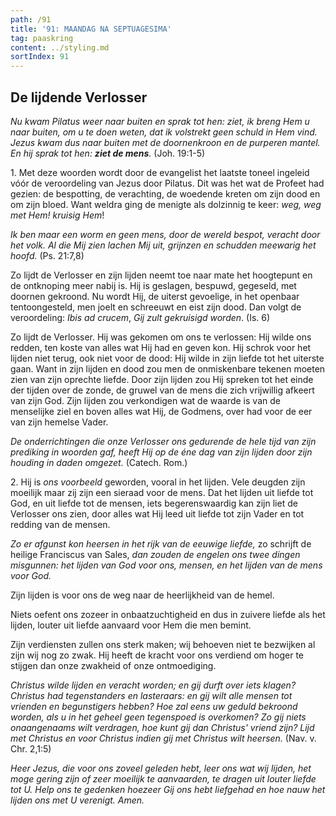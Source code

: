 ```yaml
---
path: /91
title: '91: MAANDAG NA SEPTUAGESIMA'
tag: paaskring
content: ../styling.md
sortIndex: 91
---
```


## De lijdende Verlosser

_Nu kwam Pilatus weer naar buiten en sprak tot hen: ziet, ik breng Hem u naar buiten, om u te doen weten, dat ik volstrekt geen schuld in Hem vind. Jezus kwam dus naar buiten met de doornenkroon en de purperen mantel. En hij sprak tot hen: __ziet de mens__._ (Joh. 19:1-5)

1\. Met deze woorden wordt door de evangelist het laatste toneel ingeleid vóór de veroordeling van Jezus door Pilatus. Dit was het wat de Profeet had gezien: de bespotting, de verachting, de woedende kreten om zijn dood en om zijn bloed. Want weldra ging de menigte als dolzinnig te keer: _weg, weg met Hem! kruisig Hem_!

_Ik ben maar een worm en geen mens, door de wereld bespot, veracht door het volk. Al die Mij zien lachen Mij uit, grijnzen en schudden meewarig het hoofd._ (Ps. 21:7,8)

Zo lijdt de Verlosser en zijn lijden neemt toe naar mate het hoogtepunt en de ontknoping meer nabij is. Hij is geslagen, bespuwd, gegeseld, met doornen gekroond. Nu wordt Hij, de uiterst gevoelige, in het openbaar tentoongesteld, men joelt en schreeuwt en eist zijn dood. Dan volgt de veroordeling: _Ibis ad crucem_, _Gij zult gekruisigd worden_. (Is. 6)

Zo lijdt de Verlosser. Hij was gekomen om ons te verlossen: Hij wilde ons redden, ten koste van alles wat Hij had en geven kon. Hij schrok voor het lijden niet terug, ook niet voor de dood: Hij wilde in zijn liefde tot het uiterste gaan. Want in zijn lijden en dood zou men de onmiskenbare tekenen moeten zien van zijn oprechte liefde. Door zijn lijden zou Hij spreken tot het einde der tijden over de zonde, de gruwel van de mens die zich vrijwillig afkeert van zijn God. Zijn lijden zou verkondigen wat de waarde is van de menselijke ziel en boven alles wat Hij, de Godmens, over had voor de eer van zijn hemelse Vader.

_De onderrichtingen die onze Verlosser ons gedurende de hele tijd van zijn prediking in woorden gaf, heeft Hij op de éne dag van zijn lijden door zijn houding in daden omgezet._ (Catech. Rom.)

2\. Hij is _ons voorbeeld_ geworden, vooral in het lijden. Vele deugden zijn moeilijk maar zij zijn een sieraad voor de mens. Dat het lijden uit liefde tot God, en uit liefde tot de mensen, iets begerenswaardig kan zijn liet de Verlosser ons zien, door alles wat Hij leed uit liefde tot zijn Vader en tot redding van de mensen.

_Zo er afgunst kon heersen in het rijk van de eeuwige liefde,_ zo schrijft de heilige Franciscus van Sales, _dan zouden de engelen ons twee dingen misgunnen: het lijden van God voor ons, mensen, en het lijden van de mens voor God._

Zijn lijden is voor ons de weg naar de heerlijkheid van de hemel.

Niets oefent ons zozeer in onbaatzuchtigheid en dus in zuivere liefde als het lijden, louter uit liefde aanvaard voor Hem die men bemint.

Zijn verdiensten zullen ons sterk maken; wij behoeven niet te bezwijken al zijn wij nog zo zwak. Hij heeft de kracht voor ons verdiend om hoger te stijgen dan onze zwakheid of onze ontmoediging.

_Christus wilde lijden en veracht worden; en gij durft over iets klagen? Christus had tegenstanders en lasteraars: en gij wilt alle mensen tot vrienden en begunstigers hebben? Hoe zal eens uw geduld bekroond worden, als u in het geheel geen tegenspoed is overkomen? Zo gij niets onaangenaams wilt verdragen, hoe kunt gij dan Christus' vriend zijn? Lijd met Christus en voor Christus indien gij met Christus wilt heersen._ (Nav. v. Chr. 2,1:5)

_Heer Jezus, die voor ons zoveel geleden hebt, leer ons wat wij lijden, het moge gering zijn of zeer moeilijk te aanvaarden, te dragen uit louter liefde tot U. Help ons te gedenken hoezeer Gij ons hebt liefgehad en hoe nauw het lijden ons met U verenigt. Amen._
